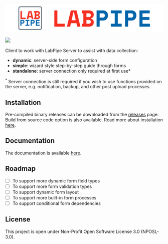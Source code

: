 ![LabPipe Login](labpipe-logo-light.png)

![](../../workflows/Node%20CI/badge.svg)

Client to work with LabPipe Server to assist with data collection:

- **dynamic**: server-side form configuration
- **simple**: wizard style step-by-step guide through forms
- **standalone**: server connection only required at first use*

<sup>*</sup> Server connection is still required if you wish to use functions provided on the server, e.g. notification, backup, and other post upload processes.

## Installation

Pre-compiled binary releases can be downloaded from the [releases](../../releases) page. Build from source code option is also available. Read more about installation [here](https://docs.labpipe.org).

## Documentation
The documentation is available [here](https://docs.labpipe.org).

## Roadmap

- [ ] To support more dynamic form field types
- [ ] To support more form validation types
- [ ] To support dynamic form layout
- [ ] To support more built-in form processes
- [ ] To support conditional form dependencies

## License
This project is open  under Non-Profit Open Software License 3.0 (NPOSL-3.0).
